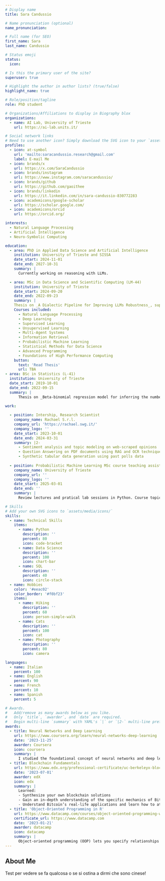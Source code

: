 ```yaml
---
# Display name
title: Sara Candussio

# Name pronunciation (optional)
name_pronunciation: 

# Full name (for SEO)
first_name: Sara
last_name: Candussio

# Status emoji
status:
  icon: 

# Is this the primary user of the site?
superuser: true

# Highlight the author in author lists? (true/false)
highlight_name: true

# Role/position/tagline
role: PhD student

# Organizations/Affiliations to display in Biography blox
organizations:
  - name: AI Lab, University of Trieste
    url: https://ai-lab.units.it/

# Social network links
# Need to use another icon? Simply download the SVG icon to your `assets/media/icons/` folder.
profiles:
  - icon: at-symbol
    url: 'mailto:saracandussio.research@gmail.com'
    label: E-mail Me
  - icon: brands/x
    url: https://x.com/SaraCandussio
  - icon: brands/instagram
    url: https://www.instagram.com/saracandussio/
  - icon: brands/github
    url: https://github.com/gaoithee
  - icon: brands/linkedin
    url: https://it.linkedin.com/in/sara-candussio-830772283
  - icon: academicons/google-scholar
    url: https://scholar.google.com/
  - icon: academicons/orcid
    url: https://orcid.org/

interests:
  - Natural Language Processing
  - Artificial Intelligence
  - Neuro-Symbolic Computing

education:
  - area: PhD in Applied Data Science and Artificial Intelligence
    institution: University of Trieste and SISSA
    date_start: 2024-11-01
    date_end: 2027-10-31
    summary: |
      Currently working on reasoning with LLMs.

  - area: MSc in Data Science and Scientific Computing (LM-44)
    institution: University of Trieste
    date_start: 2024-09-20
    date_end: 2022-09-23
    summary: |
    Thesis on _A Dialectic Pipeline for Improving LLMs Robustness_, supervised by [Luca Bortolussi](https://ai-lab.units.it/?page_id=139) and [Gabriele Sarti](https://gsarti.com/), awarded 110/110 cum laude.
    Courses included:
      - Natural Language Processing
      - Deep Learning
      - Supervised Learning
      - Unsupervised Learning
      - Multi-Agent Systems
      - Information Retrieval
      - Probabilistic Machine Learning
      - Statistical Methods for Data Science
      - Advanced Programming
      - Foundations of High Performance Computing
    button:
      text: 'Read Thesis'
      url: TBA  
- area: BSc in Statistics (L-41)
  institution: University of Trieste
  date_start: 2019-10-01
  date_end: 2022-09-15
  summary: |
      Thesis on _Beta‑binomial regression model for inferring the number of BSc graduate students in Italian universities_, supervised by [Francesco Pauli](https://deams.units.it/en/node/1330), awarded 110/110 cum laude.
  
work:

  - position: Intership, Research Scientist
    company_name: Rachael S.r.l. 
    company_url: 'https://rachael.swg.it/'
    company_logo: ''
    date_start: 2023-10-01
    date_end: 2024-03-31
    summary: |2-
      - Sentiment analysis and topic modeling on web‑scraped opinions
      - Question Answering on PDF documents using RAG and OCR techniques
      - Synthetic tabular data generation using past polls data
  
  - position: Probabilistic Machine Learning MSc course teaching assistant
    company_name: University of Trieste
    company_url: ''
    company_logo: ''
    date_start: 2025-03-01
    date_end: ''
    summary: |
      Review lectures and pratical lab sessions in Python. Course topics: ERM, PAC learnability, Probabilistic Graphical Models, Hidden Markov Models, Bayesian Classification and Regression, Sampling‑based Inference, Expectation‑Maximization algorithm, Variational Inference, Generative Modeling (VAEs, Diffusion Models), Gaussian Processes.

# Skills
# Add your own SVG icons to `assets/media/icons/`
skills:
  - name: Technical Skills
    items:
      - name: Python
        description: ''
        percent: 80
        icon: code-bracket
      - name: Data Science
        description: ''
        percent: 100
        icon: chart-bar
      - name: SQL
        description: ''
        percent: 40
        icon: circle-stack
  - name: Hobbies
    color: '#eeac02'
    color_border: '#f0bf23'
    items:
      - name: Hiking
        description: ''
        percent: 60
        icon: person-simple-walk
      - name: Cats
        description: ''
        percent: 100
        icon: cat
      - name: Photography
        description: ''
        percent: 80
        icon: camera

languages:
  - name: Italian
    percent: 100
  - name: English
    percent: 90
  - name: French
    percent: 10
  - name: Spanish
    percent: 5

# Awards.
#   Add/remove as many awards below as you like.
#   Only `title`, `awarder`, and `date` are required.
#   Begin multi-line `summary` with YAML's `|` or `|2-` multi-line prefix and indent 2 spaces below.
awards:
  - title: Neural Networks and Deep Learning
    url: https://www.coursera.org/learn/neural-networks-deep-learning
    date: '2023-11-25'
    awarder: Coursera
    icon: coursera
    summary: |
      I studied the foundational concept of neural networks and deep learning. By the end, I was familiar with the significant technological trends driving the rise of deep learning; build, train, and apply fully connected deep neural networks; implement efficient (vectorized) neural networks; identify key parameters in a neural network’s architecture; and apply deep learning to your own applications.
  - title: Blockchain Fundamentals
    url: https://www.edx.org/professional-certificate/uc-berkeleyx-blockchain-fundamentals
    date: '2023-07-01'
    awarder: edX
    icon: edx
    summary: |
      Learned:
      - Synthesize your own blockchain solutions
      - Gain an in-depth understanding of the specific mechanics of Bitcoin
      - Understand Bitcoin’s real-life applications and learn how to attack and destroy Bitcoin, Ethereum, smart contracts and Dapps, and alternatives to Bitcoin’s Proof-of-Work consensus algorithm
  - title: 'Object-Oriented Programming in R'
    url: https://www.datacamp.com/courses/object-oriented-programming-with-s3-and-r6-in-r
    certificate_url: https://www.datacamp.com
    date: '2023-01-21'
    awarder: datacamp
    icon: datacamp
    summary: |
      Object-oriented programming (OOP) lets you specify relationships between functions and the objects that they can act on, helping you manage complexity in your code. This is an intermediate level course, providing an introduction to OOP, using the S3 and R6 systems. S3 is a great day-to-day R programming tool that simplifies some of the functions that you write. R6 is especially useful for industry-specific analyses, working with web APIs, and building GUIs.
---
```


## About Me

Test per vedere se fa qualcosa o se si ostina a dirmi che sono cinese!
